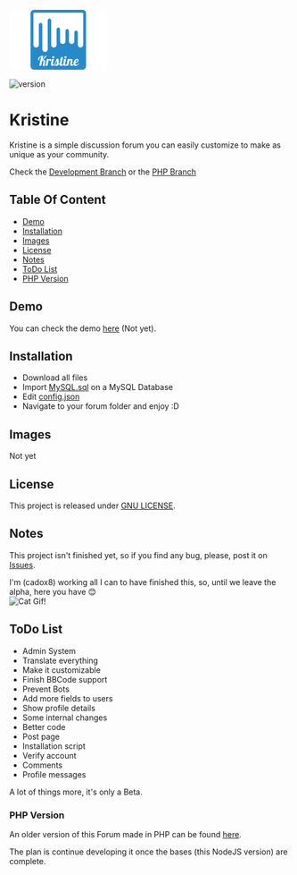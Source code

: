 ![Kristine](docs/img/kristine.jpg)

![version](https://img.shields.io/badge/version-0.0.3%20Alpha-ff69b4.svg?longCache=true&style=for-the-badge)

# Kristine
Kristine is a simple discussion forum you can easily customize to make as unique as your community.

Check the [Development Branch](https://github.com/cadox8/Kristine/tree/develop) or the [PHP Branch](https://github.com/cadox8/Kristine/tree/php)

## Table Of Content
- [Demo](#demo)
- [Installation](#installation)
- [Images](#images)
- [License](#license)
- [Notes](#notes)
- [ToDo List](#todo-list)
- [PHP Version](#php-version)

## Demo
You can check the demo [here](#) (Not yet).

## Installation
- Download all files
- Import [MySQL.sql](MySQL.sql) on a MySQL Database
- Edit [config.json](config.json)
- Navigate to your forum folder and enjoy :D

## Images
Not yet

## License
This project is released under [GNU LICENSE](https://github.com/cadox8/Kristine/blob/master/LICENSE).

## Notes
This project isn't finished yet, so if you find any bug, please, post it on [Issues](https://github.com/cadox8/Kristine/issues).

I'm (cadox8) working all I can to have finished this, so, until we leave the alpha, here you have :blush:<br>
![Cat Gif!](http://bestanimations.com/Animals/Mammals/Cats/catgif/cute-cat-animated-gif-6.gif)

## ToDo List
- Admin System
- Translate everything
- Make it customizable
- Finish BBCode support
- Prevent Bots
- Add more fields to users
- Show profile details
- Some internal changes
- Better code
- Post page
- Installation script
- Verify account
- Comments
- Profile messages

A lot of things more, it's only a Beta.

### PHP Version
An older version of this Forum made in PHP can be found [here](https://github.com/cadox8/Kristine/tree/php).

The plan is continue developing it once the bases (this NodeJS version) are complete.
